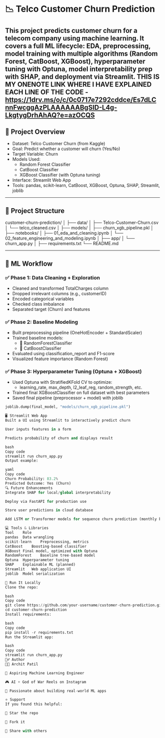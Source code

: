 # 📉 Telco Customer Churn Prediction

This project predicts customer churn for a telecom company using machine learning. It covers a full ML lifecycle: EDA, preprocessing, model training with multiple algorithms (Random Forest, CatBoost, XGBoost), hyperparameter tuning with Optuna, model interpretability prep with SHAP, and deployment via Streamlit.
THIS IS MY ONENOTE LINK WHERE I HAVE EXPLAINED EACH LINE OF THE CODE - https://1drv.ms/o/c/0c0717e7292cddce/Es7dLCnnFwcggAzPLAAAAAABgSID-L4g-LkgtygDrhAhAQ?e=azOCQS
---

## 🚀 Project Overview

- Dataset: Telco Customer Churn (from Kaggle)
- Goal: Predict whether a customer will churn (Yes/No)
- Target Variable: Churn
- Models Used:
  - Random Forest Classifier
  - CatBoost Classifier
  - XGBoost Classifier (with Optuna tuning)
- Interface: Streamlit Web App
- Tools: pandas, scikit-learn, CatBoost, XGBoost, Optuna, SHAP, Streamlit, joblib

---

## 📂 Project Structure

customer-churn-prediction/
│
├── data/
│ ├── Telco-Customer-Churn.csv
│ └── telco_cleaned.csv
│
├── models/
│ ├── churn_xgb_pipeline.pkl
│
├── notebooks/
│ ├── 01_eda_and_cleaning.ipynb
│ └── 02_feature_engineering_and_modeling.ipynb
│
├── app/
│ └── churn_app.py
│
├── requirements.txt
└── README.md

---

## 🧪 ML Workflow

### ✅ Phase 1: Data Cleaning + Exploration

- Cleaned and transformed TotalCharges column
- Dropped irrelevant columns (e.g., customerID)
- Encoded categorical variables
- Checked class imbalance
- Separated target (Churn) and features

### ✅ Phase 2: Baseline Modeling

- Built preprocessing pipeline (OneHotEncoder + StandardScaler)
- Trained baseline models:
  - 🎯 RandomForestClassifier
  - 🎯 CatBoostClassifier
- Evaluated using classification_report and F1-score
- Visualized feature importance (Random Forest)

### ✅ Phase 3: Hyperparameter Tuning (Optuna + XGBoost)

- Used Optuna with StratifiedKFold CV to optimize:
  - learning_rate, max_depth, l2_leaf_reg, random_strength, etc.
- Trained final XGBoostClassifier on full dataset with best parameters
- Saved final pipeline (preprocessor + model) with joblib

```python
joblib.dump(final_model, "models/churn_xgb_pipeline.pkl")

🖥️ Streamlit Web App
Built a UI using Streamlit to interactively predict churn

User inputs features in a form

Predicts probability of churn and displays result

bash
Copy code
streamlit run churn_app.py
Output example:

yaml
Copy code
Churn Probability: 83.2%
Predicted Outcome: Yes (Churn)
🔍 Future Enhancements
Integrate SHAP for local/global interpretability

Deploy via FastAPI for production use

Store user predictions in cloud database

Add LSTM or Transformer models for sequence churn prediction (monthly behavior)

💻 Tools & Libraries
Tool	Role
pandas	Data wrangling
scikit-learn	Preprocessing, metrics
CatBoost	Boosting-based classifier
XGBoost	Final model, optimized with Optuna
RandomForest	Baseline tree-based model
Optuna	Hyperparameter tuning
SHAP	Explainable ML (planned)
Streamlit	Web application UI
joblib	Model serialization

📜 Run It Locally
Clone the repo:

bash
Copy code
git clone https://github.com/your-username/customer-churn-prediction.git
cd customer-churn-prediction
Install requirements:

bash
Copy code
pip install -r requirements.txt
Run the Streamlit app:

bash
Copy code
streamlit run churn_app.py
🙋‍♂️ Author
👨‍💻 Archit Patil

🧠 Aspiring Machine Learning Engineer

🎮 AI + God of War Reels on Instagram

📍 Passionate about building real-world ML apps

⭐️ Support
If you found this helpful:

🌟 Star the repo

🍴 Fork it

🤝 Share with others
